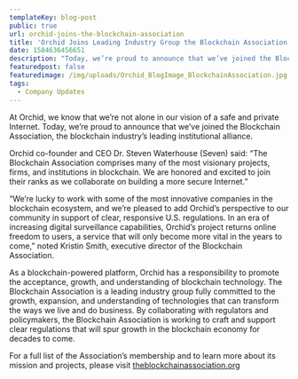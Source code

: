 ```yaml
---
templateKey: blog-post
public: true
url: orchid-joins-the-blockchain-association
title: 'Orchid Joins Leading Industry Group the Blockchain Association'
date: 1584636456651
description: "Today, we’re proud to announce that we’ve joined the Blockchain Association, the blockchain industry’s leading institutional alliance."
featuredpost: false
featuredimage: /img/uploads/Orchid_BlogImage_BlockchainAssociation.jpg
tags:
  - Company Updates
---
```

At Orchid, we know that we’re not alone in our vision of a safe and private Internet. Today, we’re proud to announce that we’ve joined the Blockchain Association, the blockchain industry’s leading institutional alliance.  

Orchid co-founder and CEO Dr. Steven Waterhouse (Seven) said: “The Blockchain Association comprises many of the most visionary projects, firms, and institutions in blockchain. We are honored and excited to join their ranks as we collaborate on building a more secure Internet.”

“We’re lucky to work with some of the most innovative companies in the blockchain ecosystem, and we’re pleased to add Orchid’s perspective to our community in support of clear, responsive U.S. regulations. In an era of increasing digital surveillance capabilities, Orchid’s project returns online freedom to users, a service that will only become more vital in the years to come,” noted Kristin Smith, executive director of the Blockchain Association.

As a blockchain-powered platform, Orchid has a responsibility to promote the acceptance, growth, and understanding of blockchain technology. The Blockchain Association is a leading industry group fully committed to the growth, expansion, and understanding of technologies that can transform the ways we live and do business. By collaborating with regulators and policymakers, the Blockchain Association is working to craft and support clear regulations that will spur growth in the blockchain economy for decades to come.

For a full list of the Association’s membership and to learn more about its mission and projects, please visit [theblockchainassociation.org](https://theblockchainassociation.org/)


